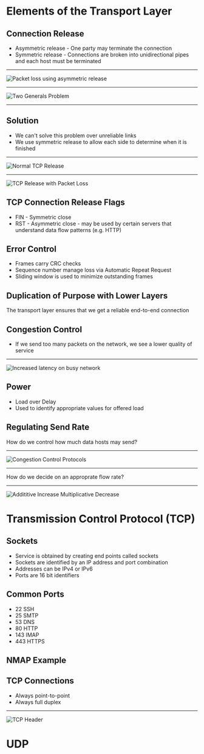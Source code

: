 Elements of the Transport Layer
===============================

Connection Release
------------------


- Asymmetric release - One party may terminate the connection
- Symmetric release - Connections are broken into unidirectional pipes and each host must be terminated

---

![Packet loss using asymmetric release](figures/6-12.png)

---

![Two Generals Problem](https://upload.wikimedia.org/wikipedia/commons/thumb/c/c9/2-generals.svg/1024px-2-generals.svg.png)

---

Solution
--------

- We can't solve this problem over unreliable links
- We use symmetric release to allow each side to determine when it is finished

---

![Normal TCP Release](figures/6-14a.png)

---

![TCP Release with Packet Loss](figures/6-14b.png)

TCP Connection Release Flags
----------------------------

- FIN - Symmetric close
- RST - Asymmetric close - may be used by certain servers that understand data flow patterns (e.g. HTTP)

Error Control
-------------

- Frames carry CRC checks
- Sequence number manage loss via Automatic Repeat Request
- Sliding window is used to minimize outstanding frames

Duplication of Purpose with Lower Layers
----------------------------------------

The transport layer ensures that we get a reliable end-to-end connection

Congestion Control
------------------

- If we send too many packets on the network, we see a lower quality of service

---

![Increased latency on busy network](figures/6-19b.png)

Power
-----

- Load over Delay
- Used to identify appropriate values for offered load

Regulating Send Rate
--------------------

How do we control how much data hosts may send?

---

![Congestion Control Protocols](figures/6-23.png)

---

How do we decide on an approprate flow rate?

---

![Addititive Increase Multiplicative Decrease](figures/6-25.png)

Transmission Control Protocol (TCP)
===================================

Sockets
-------

- Service is obtained by creating end points called sockets
- Sockets are identified by an IP address and port combination
- Addresses can be IPv4 or IPv6
- Ports are 16 bit identifiers

Common Ports
------------

- 22 SSH
- 25 SMTP
- 53 DNS
- 80 HTTP
- 143 IMAP
- 443 HTTPS

NMAP Example
------------

TCP Connections
---------------

- Always point-to-point
- Always full duplex

---

![TCP Header](figures/6-36.png)


UDP
===

